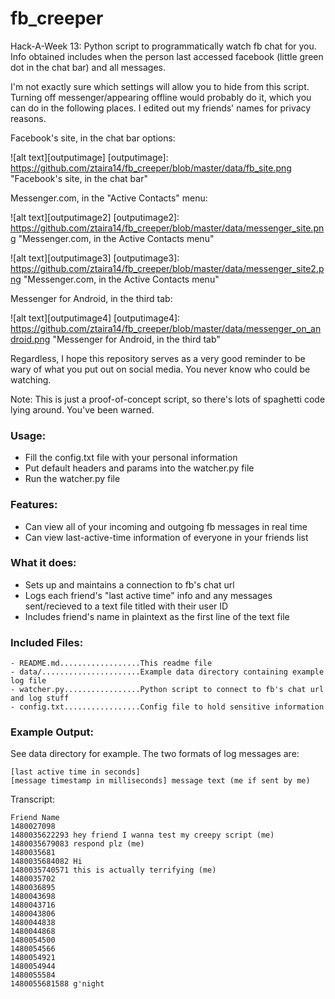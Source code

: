# fb_creeper
Hack-A-Week 13: Python script to programmatically watch fb chat for you. Info
obtained includes when the person last accessed facebook (little green dot in
the chat bar) and all messages.

I'm not exactly sure which settings will allow you to hide from this script.
Turning off messenger/appearing offline would probably do it, which you can do
in the following places. I edited out my friends' names for privacy reasons.

Facebook's site, in the chat bar options:

![alt text][outputimage]
[outputimage]: https://github.com/ztaira14/fb_creeper/blob/master/data/fb_site.png "Facebook's site, in the chat bar"

Messenger.com, in the "Active Contacts" menu:

![alt text][outputimage2]
[outputimage2]: https://github.com/ztaira14/fb_creeper/blob/master/data/messenger_site.png "Messenger.com, in the Active Contacts menu"

![alt text][outputimage3]
[outputimage3]: https://github.com/ztaira14/fb_creeper/blob/master/data/messenger_site2.png "Messenger.com, in the Active Contacts menu"

Messenger for Android, in the third tab:

![alt text][outputimage4]
[outputimage4]: https://github.com/ztaira14/fb_creeper/blob/master/data/messenger_on_android.png "Messenger for Android, in the third tab"


Regardless, I hope this repository serves as a very good reminder to be wary
of what you put out on social media. You never know who could be watching.

Note: This is just a proof-of-concept script, so there's lots of spaghetti code
lying around. You've been warned.

### Usage:
- Fill the config.txt file with your personal information
- Put default headers and params into the watcher.py file
- Run the watcher.py file

### Features:
- Can view all of your incoming and outgoing fb messages in real time
- Can view last-active-time information of everyone in your friends list

### What it does:
- Sets up and maintains a connection to fb's chat url
- Logs each friend's "last active time" info and any messages sent/recieved to
a text file titled with their user ID
- Includes friend's name in plaintext as the first line of the text file

### Included Files:
```
- README.md..................This readme file
- data/......................Example data directory containing example log file
- watcher.py.................Python script to connect to fb's chat url and log stuff
- config.txt.................Config file to hold sensitive information
```

### Example Output:
See data directory for example. The two formats of log messages are:
```
[last active time in seconds]
[message timestamp in milliseconds] message text (me if sent by me)
```

Transcript:

```
Friend Name
1480027098
1480035622293 hey friend I wanna test my creepy script (me)
1480035679083 respond plz (me)
1480035681
1480035684082 Hi
1480035740571 this is actually terrifying (me)
1480035702
1480036895
1480043698
1480043716
1480043806
1480044838
1480044868
1480054500
1480054566
1480054921
1480054944
1480055584
1480055681588 g'night
```

